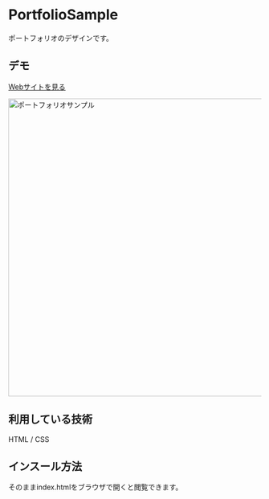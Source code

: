 PortfolioSample
====

ポートフォリオのデザインです。

## デモ
[Webサイトを見る](https://portfolio-sample-img.herokuapp.com/)

<img width="593" alt="ポートフォリオサンプル" src="https://user-images.githubusercontent.com/85919656/122731371-30d3cd80-d2b6-11eb-879a-5d99799949a3.png">

## 利用している技術
HTML / CSS

## インスール方法
そのままindex.htmlをブラウザで開くと閲覧できます。

